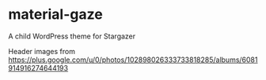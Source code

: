 material-gaze
=============

A child WordPress theme for Stargazer

Header images from https://plus.google.com/u/0/photos/102898026333733818285/albums/6081914916274644193
